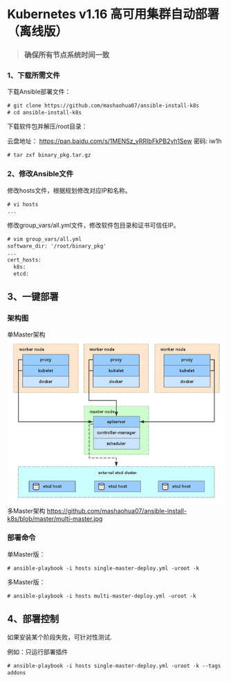 # Kubernetes v1.16 高可用集群自动部署（离线版）
>### 确保所有节点系统时间一致
### 1、下载所需文件

下载Ansible部署文件：

```
# git clone https://github.com/mashaohua07/ansible-install-k8s
# cd ansible-install-k8s
```

下载软件包并解压/root目录：

云盘地址： https://pan.baidu.com/s/1MENSz_yRRIbFkPB2yh1Sew  密码: iw1h
```
# tar zxf binary_pkg.tar.gz
```
### 2、修改Ansible文件

修改hosts文件，根据规划修改对应IP和名称。

```
# vi hosts
...
```
修改group_vars/all.yml文件，修改软件包目录和证书可信任IP。

```
# vim group_vars/all.yml
software_dir: '/root/binary_pkg'
...
cert_hosts:
  k8s:
  etcd:
```
## 3、一键部署
### 架构图
单Master架构
![avatar](https://github.com/mashaohua07/ansible-install-k8s/blob/master/single-master.jpg)
多Master架构
https://github.com/mashaohua07/ansible-install-k8s/blob/master/multi-master.jpg
### 部署命令
单Master版：
```
# ansible-playbook -i hosts single-master-deploy.yml -uroot -k
```
多Master版：
```
# ansible-playbook -i hosts multi-master-deploy.yml -uroot -k
```

## 4、部署控制
如果安装某个阶段失败，可针对性测试.

例如：只运行部署插件
```
# ansible-playbook -i hosts single-master-deploy.yml -uroot -k --tags addons
```
